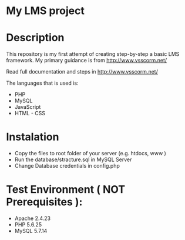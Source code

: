 # My LMS project

# Description
This repository is my first attempt of creating step-by-step a basic LMS framework. My primary guidance is from http://www.vsscorm.net/

Read full documentation and steps in http://www.vsscorm.net/

The languages that is used is:
- PHP
- MySQL
- JavaScript
- HTML - CSS


# Instalation
- Copy the files to root folder of your server (e.g. htdocs, www )
- Run the database/stracture.sql in MySQL Server
- Change Database credentials in config.php

# Test Environment ( NOT Prerequisites ):
- Apache 2.4.23
- PHP 5.6.25
- MySQL 5.7.14

